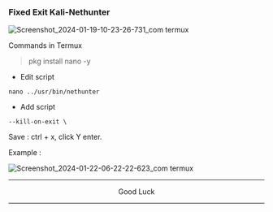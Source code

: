 ### Fixed Exit Kali-Nethunter
![Screenshot_2024-01-19-10-23-26-731_com termux](https://github.com/wahasa/Kali-Nethunter/assets/69626847/5009860d-8b67-4f0b-ac5d-1b6de40cefb9)

Commands in Termux
> pkg install nano -y

* Edit script
```
nano ../usr/bin/nethunter
```

* Add script
```
--kill-on-exit \
```
Save : ctrl + x, click Y enter.

Example :

![Screenshot_2024-01-22-06-22-22-623_com termux](https://github.com/wahasa/Kali-Nethunter/assets/69626847/64250e99-02cf-43ad-a151-76ff0b133033)

---
<p align="center">Good Luck</p>

---
